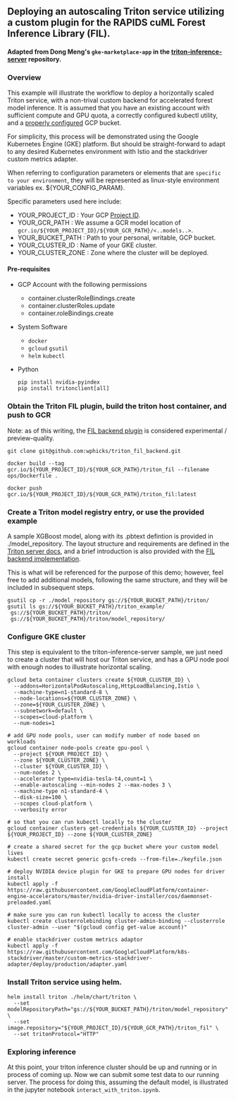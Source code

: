 ## Deploying an autoscaling Triton service utilizing a custom plugin for the RAPIDS cuML Forest Inference Library (FIL).
#### Adapted from Dong Meng's `gke-marketplace-app` in the [triton-inference-server](https://github.com/triton-inference-server/server/tree/master/deploy/gke-marketplace-app) repository. 

### Overview
This example will illustrate the workflow to deploy a horizontally scaled Triton service, with a non-trival custom
backend for accelerated forest model inference. It is assumed that you have an existing account with sufficient compute
and GPU quota, a correctly configured kubectl utility, and a [properly configured]() GCP bucket.

For simplicity, this process will be demonstrated using the Google Kubernetes Engine (GKE) platform. But should be
straight-forward to adapt to any desired Kubernetes environment with Istio and the stackdriver custom metrics adapter.

When referring to configuration parameters or elements that are `specific to your environment`, they will be represented
as linux-style environment variables ex. ${YOUR_CONFIG_PARAM}. 

Specific parameters used here include:
- YOUR_PROJECT_ID     : Your GCP [Project ID](https://support.google.com/googleapi/answer/7014113?hl=en).
- YOUR_GCR_PATH       : We assume a GCR model location of `gcr.io/${YOUR_PROJECT_ID}/${YOUR_GCR_PATH}/<..models..>`.
- YOUR_BUCKET_PATH    : Path to your personal, writable, GCP bucket.
- YOUR_CLUSTER_ID     : Name of your GKE cluster.
- YOUR_CLUSTER_ZONE   : Zone where the cluster will be deployed.

#### Pre-requisites
- GCP Account with the following permissions
    - container.clusterRoleBindings.create
    - container.clusterRoles.update
    - container.roleBindings.create

- System Software
    - `docker`
    - `gcloud` `gsutil`
    - `helm` `kubectl`
  
- Python
  ```shell
  pip install nvidia-pyindex
  pip install tritonclient[all]
  ```
### Obtain the Triton FIL plugin, build the triton host container, and push to GCR
Note: as of this writing, the [FIL backend plugin](https://github.com/wphicks/triton_fil_backend) is considered 
experimental / preview-quality.
```shell
git clone git@github.com:wphicks/triton_fil_backend.git

docker build --tag gcr.io/${YOUR_PROJECT_ID}/${YOUR_GCR_PATH}/triton_fil --filename ops/Dockerfile .

docker push gcr.io/${YOUR_PROJECT_ID}/${YOUR_GCR_PATH}/triton_fil:latest
```

### Create a Triton model registry entry, or use the provided example
A sample XGBoost model, along with its .pbtext defintion is provided in ./model_repository. The layout structure and
requirements are defined in the [Triton server docs](https://github.com/triton-inference-server/server/blob/master/docs/model_configuration.md),
and a brief introduction is also provided with the [FIL backend implementation](https://github.com/wphicks/triton_fil_backend#triton-inference-server-fil-backend).

This is what will be referenced for the purpose of this demo; however, feel free to add additional models, following the
same structure, and they will be included in subsequent steps.

```shell
gsutil cp -r ./model_repository gs://${YOUR_BUCKET_PATH}/triton/
gsutil ls gs://${YOUR_BUCKET_PATH}/triton_example/
 gs://${YOUR_BUCKET_PATH}/triton/
 gs://${YOUR_BUCKET_PATH}/triton/model_repository/
```

### Configure GKE cluster
This step is equivalent to the triton-inference-server sample, we just need to create a cluster that will host our
Triton service, and has a GPU node pool with enough nodes to illustrate horizontal scaling.

```shell
gcloud beta container clusters create ${YOUR_CLUSTER_ID} \
  --addons=HorizontalPodAutoscaling,HttpLoadBalancing,Istio \
  --machine-type=n1-standard-8 \
  --node-locations=${YOUR_CLUSTER_ZONE} \
  --zone=${YOUR_CLUSTER_ZONE} \
  --subnetwork=default \
  --scopes=cloud-platform \
  --num-nodes=1

# add GPU node pools, user can modify number of node based on workloads
gcloud container node-pools create gpu-pool \
  --project ${YOUR_PROJECT_ID} \
  --zone ${YOUR_CLUSTER_ZONE} \
  --cluster ${YOUR_CLUSTER_ID} \
  --num-nodes 2 \
  --accelerator type=nvidia-tesla-t4,count=1 \
  --enable-autoscaling --min-nodes 2 --max-nodes 3 \
  --machine-type n1-standard-4 \
  --disk-size=100 \
  --scopes cloud-platform \
  --verbosity error

# so that you can run kubectl locally to the cluster
gcloud container clusters get-credentials ${YOUR_CLUSTER_ID} --project ${YOUR_PROJECT_ID} --zone ${YOUR_CLUSTER_ZONE}  

# create a shared secret for the gcp bucket where your custom model lives
kubectl create secret generic gcsfs-creds --from-file=./keyfile.json

# deploy NVIDIA device plugin for GKE to prepare GPU nodes for driver install
kubectl apply -f https://raw.githubusercontent.com/GoogleCloudPlatform/container-engine-accelerators/master/nvidia-driver-installer/cos/daemonset-preloaded.yaml

# make sure you can run kubectl locally to access the cluster
kubectl create clusterrolebinding cluster-admin-binding --clusterrole cluster-admin --user "$(gcloud config get-value account)"

# enable stackdriver custom metrics adaptor
kubectl apply -f https://raw.githubusercontent.com/GoogleCloudPlatform/k8s-stackdriver/master/custom-metrics-stackdriver-adapter/deploy/production/adapter.yaml
```

### Install Triton service using helm.
```shell
helm install triton ./helm/chart/triton \
  --set modelRepositoryPath="gs://${YOUR_BUCKET_PATH}/triton/model_repository" \
  --set image.repository="${YOUR_PROJECT_ID}/${YOUR_GCR_PATH}/triton_fil" \
  --set tritonProtocol="HTTP"
```

### Exploring inference
At this point, your triton inference cluster should be up and running or in process of coming up. Now we can submit some
test data to our running server. The process for doing this, assuming the default model, is illustrated in the jupyter
notebook `interact_with_triton.ipynb`.